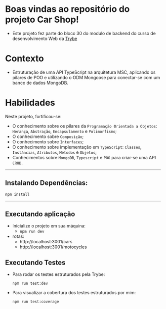 # Boas vindas ao repositório do projeto Car Shop!

- Este projeto fez parte do bloco 30 do modulo de backend do curso de desenvolvimento Web da [Trybe](https://www.betrybe.com/)

# Contexto

- Estruturação de uma API TypeScript na arquitetura MSC, aplicando os pilares de POO e utilizando o ODM Mongoose para conectar-se com um banco de dados MongoDB.

# Habilidades

Neste projeto, fortificou-se:

- O conhecimento sobre os pilares da `Programação Orientada a Objetos`: `Herança`, `Abstração`, `Encapsulamento` e `Polimorfismo`;
- O conhecimento sobre `Composição`;
- O conhecimento sobre `Interfaces`;
- O conhecimento sobre implementação em `TypeScript`: `Classes`, `Instâncias`, `Atributos`, `Métodos` e `Objetos`;
- Conhecimentos sobre `MongoDB`, `Typescript` e `POO` para criar-se uma API `CRUD`.

---

## Instalando Dependências:

```
npm install
```

---

## Executando aplicação

- Inicialize o projeto em sua máquina:
  - `npm run dev`
- rotas:
  - http://localhost:3001/cars
  - http://localhost:3001/motocycles

## Executando Testes

- Para rodar os testes estruturados pela Trybe:

  `npm run test:dev`

- Para visualizar a cobertura dos testes estruturados por mim:

  `npm run test:coverage`